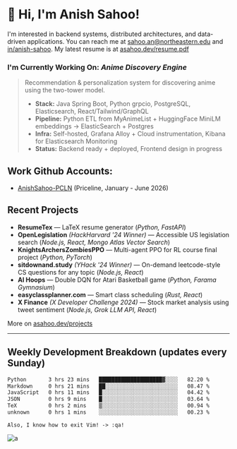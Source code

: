 # 👋 Hi, I'm Anish Sahoo! 

I'm interested in backend systems, distributed architectures, and data-driven applications.
You can reach me at [sahoo.an@northeastern.edu](mailto:sahoo.an@northeastern.edu) and [in/anish-sahoo](https://linkedin.com/in/anish-sahoo). My latest resume is at [asahoo.dev/resume.pdf](asahoo.dev/resume.pdf) 


### I'm Currently Working On: *Anime Discovery Engine*
> Recommendation & personalization system for discovering anime using the two-tower model.
> - **Stack:** Java Spring Boot, Python grpcio, PostgreSQL, Elasticsearch, React/Tailwind/GraphQL
> - **Pipeline:** Python ETL from MyAnimeList + HuggingFace MiniLM embeddings → ElasticSearch + Postgres
> - **Infra:** Self-hosted, Grafana Alloy + Cloud instrumentation, Kibana for Elasticsearch Monitoring
> - **Status:** Backend ready + deployed, Frontend design in progress

## Work Github Accounts:
- [AnishSahoo-PCLN](https://github.com/AnishSahoo-PCLN) (Priceline, January - June 2026)  

## Recent Projects  
- **ResumeTex** — LaTeX resume generator (_Python, FastAPI_)  
- **OpenLegislation** _(HackHarvard '24 Winner)_ — Accessible US legislation search (_Node.js, React, Mongo Atlas Vector Search_)
- **KnightsArchersZombiesPPO** — Multi-agent PPO for RL course final project (_Python, PyTorch_)  
- **sitdownand.study** _(YHack '24 Winner)_ — On-demand leetcode-style CS questions for any topic (_Node.js, React_)  
- **AI Hoops** — Double DQN for Atari Basketball game (_Python, Farama Gymnasium_)  
- **easyclassplanner.com** — Smart class scheduling (_Rust, React_)  
- **X Finance** _(X Developer Challenge 2024)_ — Stock market analysis using tweet sentiment (_Node.js, Grok LLM API, React_)  

More on [asahoo.dev/projects](https://asahoo.dev/projects)  

---
<!---
anish-sahoo/anish-sahoo is a ✨ special ✨ repository because its `README.md` (this file) appears on your GitHub profile.
You can click the Preview link to take a look at your changes.
--->

<!---
![most used languages](https://github-readme-stats-anish-sahoo.vercel.app/api/top-langs/?username=anish-sahoo&theme=react&hide_border=true&count_private=true&include_all_commits=true&langs_count=40&layout=compact&card_width=334&hide=HLSL,ShaderLab,C%23,Jupyter+Notebook,Objective-C%2B%2B,Ruby,Objective-C,lua)
--->

## Weekly Development Breakdown (updates every Sunday)
<!--START_SECTION:waka-->

```txt
Python       3 hrs 23 mins   ████████████████████▓░░░░   82.20 %
Markdown     0 hrs 21 mins   ██░░░░░░░░░░░░░░░░░░░░░░░   08.47 %
JavaScript   0 hrs 11 mins   █░░░░░░░░░░░░░░░░░░░░░░░░   04.42 %
JSON         0 hrs 9 mins    █░░░░░░░░░░░░░░░░░░░░░░░░   03.64 %
TeX          0 hrs 2 mins    ▒░░░░░░░░░░░░░░░░░░░░░░░░   00.94 %
unknown      0 hrs 1 mins    ░░░░░░░░░░░░░░░░░░░░░░░░░   00.23 %
```

<!--END_SECTION:waka-->

```
Also, I know how to exit Vim! -> :qa!
```


![a](https://github-profile-summary-cards.vercel.app/api/cards/profile-details?username=anish-sahoo&theme=react)
